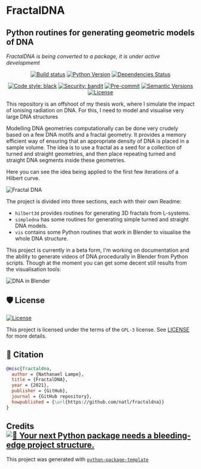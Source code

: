 FractalDNA
===
Python routines for generating geometric models of DNA
---

*FractalDNA is being converted to a package, it is under active developmemt*

<div align="center">

[![Build status](https://github.com/natl/fractaldna/workflows/build/badge.svg?branch=master&event=push)](https://github.com/fractaldna/fractaldna/actions?query=workflow%3Abuild)
[![Python Version](https://img.shields.io/pypi/pyversions/fractaldna.svg)](https://pypi.org/project/fractaldna/)
[![Dependencies Status](https://img.shields.io/badge/dependencies-up%20to%20date-brightgreen.svg)](https://github.com/fractaldna/fractaldna/pulls?utf8=%E2%9C%93&q=is%3Apr%20author%3Aapp%2Fdependabot)

[![Code style: black](https://img.shields.io/badge/code%20style-black-000000.svg)](https://github.com/psf/black)
[![Security: bandit](https://img.shields.io/badge/security-bandit-green.svg)](https://github.com/PyCQA/bandit)
[![Pre-commit](https://img.shields.io/badge/pre--commit-enabled-brightgreen?logo=pre-commit&logoColor=white)](https://github.com/fractaldna/fractaldna/blob/master/.pre-commit-config.yaml)
[![Semantic Versions](https://img.shields.io/badge/%20%20%F0%9F%93%A6%F0%9F%9A%80-semantic--versions-e10079.svg)](https://github.com/fractaldna/fractaldna/releases)
[![License](https://img.shields.io/github/license/natl/fractaldna)](https://github.com/fractaldna/fractaldna/blob/master/LICENSE)

</div>

This repository is an offshoot of my thesis work, where I simulate the impact
of ionising radiation on DNA. For this, I need to model and visualise very
large DNA structures

Modelling DNA geometries computationally can be done very crudely based on
a few DNA motifs and a fractal geometry. It provides a memory efficient way of
ensuring that an appropriate density of DNA is placed in a sample volume. The
idea is to use a fractal as a seed for a collection of turned and straight
geometries, and then place repeating turned and straight DNA segments inside
these geometries.

Here you can see the idea being applied to the first few iterations of a Hilbert
curve.

![Fractal DNA](https://cloud.githubusercontent.com/assets/2887977/22364141/936da1ee-e46f-11e6-9c56-ee4e0dcb8d0f.png)

The project is divided into three sections, each with their own Readme:
* `hilbert3d` provides routines for generating 3D fractals from L-systems.
* `simpledna` has some routines for generating simple turned and straight
DNA models.
* `vis` contains some Python routines that work in Blender to visualise the
whole DNA structure.

This project is currently in a beta form, I'm working on documentation and
the ability to generate videos of DNA procedurally in Blender from Python
scripts. Though at the moment you can get some decent still results from the
visualisation tools:

![DNA in Blender](https://cloud.githubusercontent.com/assets/2887977/22364140/936c16d0-e46f-11e6-9e71-ed8c512663ea.png)

## 🛡 License

[![License](https://img.shields.io/github/license/fractaldna/fractaldna)](https://github.com/natl/fractaldna/blob/master/LICENSE)

This project is licensed under the terms of the `GPL-3` license. See [LICENSE](https://github.com/natl/fractaldna/blob/master/LICENSE) for more details.

## 📃 Citation

```bibtex
@misc{fractaldna,
  author = {Nathanael Lampe},
  title = {FractalDNA},
  year = {2021},
  publisher = {GitHub},
  journal = {GitHub repository},
  howpublished = {\url{https://github.com/natl/fractaldna}}
}
```

## Credits [![🚀 Your next Python package needs a bleeding-edge project structure.](https://img.shields.io/badge/python--package--template-%F0%9F%9A%80-brightgreen)](https://github.com/TezRomacH/python-package-template)

This project was generated with [`python-package-template`](https://github.com/TezRomacH/python-package-template)